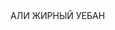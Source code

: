 <!DOCTYPE html>
<html>
 <head>
  <meta charset="utf-8">
  <title>Список жирных уебанов</title>
 </head>
 <body>
  <h10000>АЛИ ЖИРНЫЙ УЕБАН</h10000>
  
 </body>
</html>
